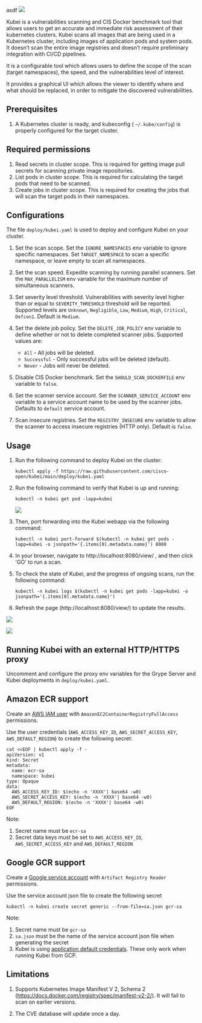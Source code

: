 asdf
![](images/Kubei-logo.png)

Kubei is a vulnerabilities scanning and CIS Docker benchmark tool that allows users to get an accurate and immediate risk assessment of their kubernetes clusters. Kubei scans all images that are being used in a Kubernetes cluster, including images of application pods and system pods. It doesn’t scan the entire image registries and doesn’t require preliminary integration with CI/CD pipelines. 

It is a configurable tool which allows users to define the scope of the scan (target namespaces), the speed, and the vulnerabilities level of interest.

It provides a graphical UI which allows the viewer to identify where and what should be replaced, in order to mitigate the discovered vulnerabilities. 


## Prerequisites 

1. A Kubernetes cluster is ready, and kubeconfig ( `~/.kube/config`) is properly configured for the target cluster.

## Required permissions

1. Read secrets in cluster scope. This is required for getting image pull secrets for scanning private image repositories.
2. List pods in cluster scope. This is required for calculating the target pods that need to be scanned.
3. Create jobs in cluster scope. This is required for creating the jobs that will scan the target pods in their namespaces.

## Configurations 

The file `deploy/kubei.yaml` is used to deploy and configure Kubei on your cluster.

1. Set the scan scope. Set the `IGNORE_NAMESPACES` env variable to ignore specific namespaces. Set `TARGET_NAMESPACE` to scan a specific namespace, or leave empty to scan all namespaces.

2. Set the scan speed. Expedite scanning by running parallel scanners. Set the `MAX_PARALLELISM` env variable for the maximum number of simultaneous scanners.

3. Set severity level threshold. Vulnerabilities with severity level higher than or equal to `SEVERITY_THRESHOLD` threshold will be reported. Supported levels are `Unknown`, `Negligible`, `Low`, `Medium`, `High`, `Critical`, `Defcon1`. Default is `Medium`.

4. Set the delete job policy. Set the `DELETE_JOB_POLICY` env variable to define whether or not to delete completed scanner jobs. Supported values are:
    * `All` - All jobs will be deleted.
    * `Successful` - Only successful jobs will be deleted (default).
    * `Never` - Jobs will never be deleted.

5. Disable CIS Docker benchmark. Set the `SHOULD_SCAN_DOCKERFILE` env variable to `false`.

6. Set the scanner service account. Set the `SCANNER_SERVICE_ACCOUNT` env variable to a service account name to be used by the scanner jobs. Defaults to `default` service account.

7. Scan insecure registries. Set the `REGISTRY_INSECURE` env variable to allow the scanner to access insecure registries (HTTP only). Default is `false`. 

## Usage 

1. Run the following command to deploy Kubei on the cluster:

    `
    kubectl apply -f https://raw.githubusercontent.com/cisco-open/kubei/main/deploy/kubei.yaml
    `

2. Run the following command to verify that Kubei is up and running:

    `
    kubectl -n kubei get pod -lapp=kubei
    `
    
    ![](images/kubei-running.png)

3. Then, port forwarding into the Kubei webapp via the following command:

    `
    kubectl -n kubei port-forward $(kubectl -n kubei get pods -lapp=kubei -o jsonpath='{.items[0].metadata.name}') 8080 
    `    

4. In your browser, navigate to http://localhost:8080/view/ , and then click  'GO' to run a scan.

5. To check the state of Kubei, and the progress of ongoing scans, run the following command:

    `
	kubectl -n kubei logs $(kubectl -n kubei get pods -lapp=kubei -o jsonpath='{.items[0].metadata.name}')  
    `

6. Refresh the page (http://localhost:8080/view/) to update the results.

![](images/kubei-vulnerability-results.png)
    
![](images/kubei-cis-docker-results.png)    

## Running Kubei with an external HTTP/HTTPS proxy

Uncomment and configure the proxy env variables for the Grype Server and Kubei deployments in `deploy/kubei.yaml`.

## Amazon ECR support

Create an [AWS IAM user](https://docs.aws.amazon.com/IAM/latest/UserGuide/id_users_create.html#id_users_create_console) with `AmazonEC2ContainerRegistryFullAccess` permissions.

Use the user credentials (`AWS_ACCESS_KEY_ID`, `AWS_SECRET_ACCESS_KEY`, `AWS_DEFAULT_REGION`) to create the following secret:

```
cat <<EOF | kubectl apply -f -
apiVersion: v1
kind: Secret
metadata:
  name: ecr-sa
  namespace: kubei
type: Opaque
data:
  AWS_ACCESS_KEY_ID: $(echo -n 'XXXX'| base64 -w0)
  AWS_SECRET_ACCESS_KEY: $(echo -n 'XXXX'| base64 -w0)
  AWS_DEFAULT_REGION: $(echo -n 'XXXX'| base64 -w0)
EOF
```

Note: 
1. Secret name must be `ecr-sa`
2. Secret data keys must be set to `AWS_ACCESS_KEY_ID`, `AWS_SECRET_ACCESS_KEY` and `AWS_DEFAULT_REGION`

## Google GCR support

Create a [Google service account](https://cloud.google.com/docs/authentication/getting-started#creating_a_service_account) with `Artifact Registry Reader` permissions.

Use the service account json file to create the following secret

```
kubectl -n kubei create secret generic --from-file=sa.json gcr-sa
```

Note:
1. Secret name must be `gcr-sa` 
1. `sa.json` must be the name of the service account json file when generating the secret
2. Kubei is using [application default credentials](https://developers.google.com/identity/protocols/application-default-credentials). These only work when running Kubei from GCP.

## Limitations 

1. Supports Kubernetes Image Manifest V 2, Schema 2 (https://docs.docker.com/registry/spec/manifest-v2-2/). It will fail to scan on earlier versions.
 
2. The CVE database will update once a day.
